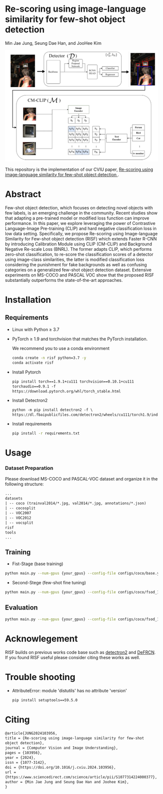 # Re-scoring using image-language similarity for few-shot object detection

Min Jae Jung, Seung Dae Han, and JooHee Kim

<div align="center"><img src="cmclip.jpg" width="600"></div>

This repository is the implementation of our CVIU paper, [Re-scoring using image-language similarity for few-shot object detection
](https://www.sciencedirect.com/science/article/pii/S1077314224000377).

# Abstract

Few-shot object detection, which focuses on detecting novel objects with few labels, is an emerging challenge in the community.
Recent studies show that adapting a pre-trained model or modified loss function can improve performance.
In this paper, we explore leveraging the power of Contrastive Language-Image Pre-training (CLIP) and hard negative classification loss in low data setting.
Specifically, we propose Re-scoring using Image-language Similarity for Few-shot object detection (RISF) which extends Faster R-CNN by introducing Calibration Module using CLIP (CM-CLIP) and Background Negative Re-scale Loss (BNRL).
The former adapts CLIP, which performs zero-shot classification, to re-score the classification scores of a detector using image-class similarities,
the latter is modified classification loss considering the punishment for fake backgrounds as well as confusing categories on a generalized few-shot object detection dataset.
Extensive experiments on MS-COCO and PASCAL VOC show that the proposed RISF substantially outperforms the state-of-the-art approaches.

# Installation
## Requirements
- Linux with Python ≥ 3.7
- PyTorch ≥ 1.9 and torchvision that matches the PyTorch installation.

    We recommend you to use a conda environment
    ```bash
    conda create -n risf python=3.7 -y
    conda activate risf
    ```
- Install Pytorch
    ```
    pip install torch==1.9.1+cu111 torchvision==0.10.1+cu111 torchaudio==0.9.1 -f https://download.pytorch.org/whl/torch_stable.html
    ```
- Install Detectron2
    ```
    python -m pip install detectron2 -f \
    https://dl.fbaipublicfiles.com/detectron2/wheels/cu111/torch1.9/index.html
    ```
- Install requirements
    ```bash
    pip install -r requirements.txt
    ```



# Usage
### Dataset Preparation
Please download MS-COCO and PASCAL-VOC dataset and organize it in the following structure:

    ...
    datasets
    | -- coco (trainval2014/*.jpg, val2014/*.jpg, annotations/*.json)
    | -- cocosplit
    | -- VOC2007
    | -- VOC2012
    | -- vocsplit
    risf
    tools
    ...

## Training

- Fist-Stage (base training)
```bash
python main.py --num-gpus {your_gpus} --config-file configs/coco/base.yaml
```

- Second-Stege (few-shot fine tuning)
```bash
python main.py --num-gpus {your_gpus} --config-file configs/coco/fsod_10shot_seed0.yaml
```



## Evaluation
```bash
python main.py --num-gpus {your_gpus} --config-file configs/coco/fsod_10shot_seed0.yaml --eval-only
```

# Acknowlegement


RISF builds on previous works code base such as [detectron2](https://github.com/facebookresearch/detectron2) and [DeFRCN](https://github.com/er-muyue/DeFRCN?tab=readme-ov-file). 
If you found RISF useful please consider citing these works as well.

# Trouble shooting
- AttributeError: module 'distutils' has no attribute 'version'
    ```bash
    pip install setuptools==59.5.0
    ```
# Citing 
```
@article{JUNG2024103956,
title = {Re-scoring using image-language similarity for few-shot object detection},
journal = {Computer Vision and Image Understanding},
pages = {103956},
year = {2024},
issn = {1077-3142},
doi = {https://doi.org/10.1016/j.cviu.2024.103956},
url = {https://www.sciencedirect.com/science/article/pii/S1077314224000377},
author = {Min Jae Jung and Seung Dae Han and Joohee Kim},
}
```